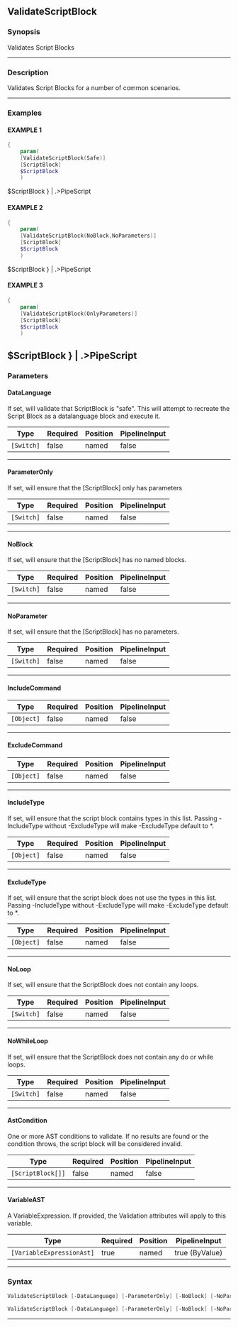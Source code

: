 ValidateScriptBlock
-------------------
### Synopsis
Validates Script Blocks

---
### Description

Validates Script Blocks for a number of common scenarios.

---
### Examples
#### EXAMPLE 1
```PowerShell
{
    param(
    [ValidateScriptBlock(Safe)]
    [ScriptBlock]
    $ScriptBlock
    )
```
$ScriptBlock
} | .>PipeScript
#### EXAMPLE 2
```PowerShell
{
    param(
    [ValidateScriptBlock(NoBlock,NoParameters)]
    [ScriptBlock]
    $ScriptBlock
    )
```
$ScriptBlock
} | .>PipeScript
#### EXAMPLE 3
```PowerShell
{
    param(
    [ValidateScriptBlock(OnlyParameters)]
    [ScriptBlock]
    $ScriptBlock
    )
```
$ScriptBlock
} | .>PipeScript
---
### Parameters
#### **DataLanguage**

If set, will validate that ScriptBlock is "safe".
This will attempt to recreate the Script Block as a datalanguage block and execute it.






|Type      |Required|Position|PipelineInput|
|----------|--------|--------|-------------|
|`[Switch]`|false   |named   |false        |



---
#### **ParameterOnly**

If set, will ensure that the [ScriptBlock] only has parameters






|Type      |Required|Position|PipelineInput|
|----------|--------|--------|-------------|
|`[Switch]`|false   |named   |false        |



---
#### **NoBlock**

If set, will ensure that the [ScriptBlock] has no named blocks.






|Type      |Required|Position|PipelineInput|
|----------|--------|--------|-------------|
|`[Switch]`|false   |named   |false        |



---
#### **NoParameter**

If set, will ensure that the [ScriptBlock] has no parameters.






|Type      |Required|Position|PipelineInput|
|----------|--------|--------|-------------|
|`[Switch]`|false   |named   |false        |



---
#### **IncludeCommand**




|Type      |Required|Position|PipelineInput|
|----------|--------|--------|-------------|
|`[Object]`|false   |named   |false        |



---
#### **ExcludeCommand**




|Type      |Required|Position|PipelineInput|
|----------|--------|--------|-------------|
|`[Object]`|false   |named   |false        |



---
#### **IncludeType**

If set, will ensure that the script block contains types in this list.
Passing -IncludeType without -ExcludeType will make -ExcludeType default to *.






|Type      |Required|Position|PipelineInput|
|----------|--------|--------|-------------|
|`[Object]`|false   |named   |false        |



---
#### **ExcludeType**

If set, will ensure that the script block does not use the types in this list.
Passing -IncludeType without -ExcludeType will make -ExcludeType default to *.






|Type      |Required|Position|PipelineInput|
|----------|--------|--------|-------------|
|`[Object]`|false   |named   |false        |



---
#### **NoLoop**

If set, will ensure that the ScriptBlock does not contain any loops.






|Type      |Required|Position|PipelineInput|
|----------|--------|--------|-------------|
|`[Switch]`|false   |named   |false        |



---
#### **NoWhileLoop**

If set, will ensure that the ScriptBlock does not contain any do or while loops.






|Type      |Required|Position|PipelineInput|
|----------|--------|--------|-------------|
|`[Switch]`|false   |named   |false        |



---
#### **AstCondition**

One or more AST conditions to validate.
If no results are found or the condition throws, the script block will be considered invalid.






|Type             |Required|Position|PipelineInput|
|-----------------|--------|--------|-------------|
|`[ScriptBlock[]]`|false   |named   |false        |



---
#### **VariableAST**

A VariableExpression.  If provided, the Validation attributes will apply to this variable.






|Type                     |Required|Position|PipelineInput |
|-------------------------|--------|--------|--------------|
|`[VariableExpressionAst]`|true    |named   |true (ByValue)|



---
### Syntax
```PowerShell
ValidateScriptBlock [-DataLanguage] [-ParameterOnly] [-NoBlock] [-NoParameter] [-IncludeCommand <Object>] [-ExcludeCommand <Object>] [-IncludeType <Object>] [-ExcludeType <Object>] [-NoLoop] [-NoWhileLoop] [-AstCondition <ScriptBlock[]>] [<CommonParameters>]
```
```PowerShell
ValidateScriptBlock [-DataLanguage] [-ParameterOnly] [-NoBlock] [-NoParameter] [-IncludeCommand <Object>] [-ExcludeCommand <Object>] [-IncludeType <Object>] [-ExcludeType <Object>] [-NoLoop] [-NoWhileLoop] [-AstCondition <ScriptBlock[]>] -VariableAST <VariableExpressionAst> [<CommonParameters>]
```
---

